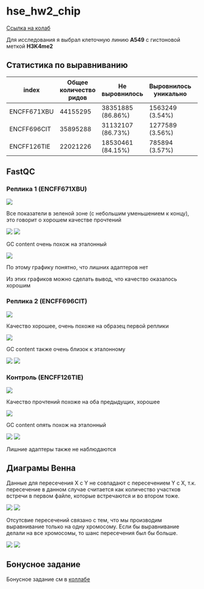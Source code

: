 # hse_hw2_chip

[Ссылка на колаб](https://colab.research.google.com/drive/1uDSwgJyl4dXfgFS-pTdyuSnm62u72dlU?usp=sharing)

Для исследования я выбрал клеточную линию **А549** с гистоновой меткой **H3K4me2**

## Статистика по выравниванию

|index|Общее количество ридов|Не выровнилось|Выровнилось уникально|Выровнилось больше 1 раза|
|---|---|---|---|---|
|ENCFF671XBU|44155295|38351885 \(86.86%)|1563249 \(3.54%)|4240161 \(9.60%)|
|ENCFF696CIT|35895288|31132107 \(86.73%)|1277589 \(3.56%)|3485592 \(9.71%)|
|ENCFF126TIE|22021226|18530461 \(84.15%)|785894 \(3.57%)|2704871 \(12.28%)|

## FastQC

### Реплика 1 (ENCFF671XBU)

![](https://raw.githubusercontent.com/kaledinandrew/hse_hw2_chip/main/images/Screenshot%202022-03-09%20at%2000.00.06.png)

Все показатели в зеленой зоне (с небольшим уменьшением к концу), это говорит о хорошем качестве прочтений

![](https://raw.githubusercontent.com/kaledinandrew/hse_hw2_chip/main/images/Screenshot%202022-03-09%20at%2000.00.56.png)
![](https://raw.githubusercontent.com/kaledinandrew/hse_hw2_chip/main/images/Screenshot%202022-03-09%20at%2000.01.30.png)

GC content очень похож на эталонный

![](https://raw.githubusercontent.com/kaledinandrew/hse_hw2_chip/main/images/Screenshot%202022-03-09%20at%2000.01.50.png)

По этому графику понятно, что лишних адаптеров нет

Из этих графиков можно сделать вывод, что качество оказалось хорошим

### Реплика 2 (ENCFF696CIT)

![](https://raw.githubusercontent.com/kaledinandrew/hse_hw2_chip/main/images/Screenshot%202022-03-09%20at%2000.02.41.png)

Качество хорошее, очень похоже на образец первой реплики

![](https://raw.githubusercontent.com/kaledinandrew/hse_hw2_chip/main/images/Screenshot%202022-03-09%20at%2000.10.06.png)

GC content также очень близок к эталонному

![](https://raw.githubusercontent.com/kaledinandrew/hse_hw2_chip/main/images/Screenshot%202022-03-09%20at%2000.03.31.png)
![](https://raw.githubusercontent.com/kaledinandrew/hse_hw2_chip/main/images/Screenshot%202022-03-09%20at%2000.04.02.png)

### Контроль (ENCFF126TIE)

![](https://raw.githubusercontent.com/kaledinandrew/hse_hw2_chip/main/images/Screenshot%202022-03-09%20at%2000.04.22.png)

Качество прочтений похоже на оба предыдущих, хорошее

![](https://raw.githubusercontent.com/kaledinandrew/hse_hw2_chip/main/images/Screenshot%202022-03-09%20at%2000.05.16.png)

GC content опять похож на эталонный

![](https://raw.githubusercontent.com/kaledinandrew/hse_hw2_chip/main/images/Screenshot%202022-03-09%20at%2000.04.40.png)
![](https://raw.githubusercontent.com/kaledinandrew/hse_hw2_chip/main/images/Screenshot%202022-03-09%20at%2000.05.28.png)

Лишние адаптеры также не наблюдаются 

## Диаграмы Венна

Данные для пересечения X с Y не совпадают с пересечением Y с X, т.к. пересечение в данном случае считается как количество участков встречи в первом файле, которые встречаются и во втором тоже.

![](https://raw.githubusercontent.com/kaledinandrew/hse_hw2_chip/main/images/Screenshot%202022-03-09%20at%2000.06.09.png)
![](https://raw.githubusercontent.com/kaledinandrew/hse_hw2_chip/main/images/Screenshot%202022-03-09%20at%2000.06.20.png)

Отсутсвие пересечений связано с тем, что мы производим выравнивание только на одну хромосому. Если бы выравнивание делали на все хромосомы, то шанс пересечения был бы больше.

![](https://raw.githubusercontent.com/kaledinandrew/hse_hw2_chip/main/images/Screenshot%202022-03-09%20at%2000.06.31.png)
![](https://raw.githubusercontent.com/kaledinandrew/hse_hw2_chip/main/images/Screenshot%202022-03-09%20at%2000.06.42.png)

## Бонусное задание

Бонусное задание см в [коллабе](https://colab.research.google.com/drive/1uDSwgJyl4dXfgFS-pTdyuSnm62u72dlU?usp=sharing)
